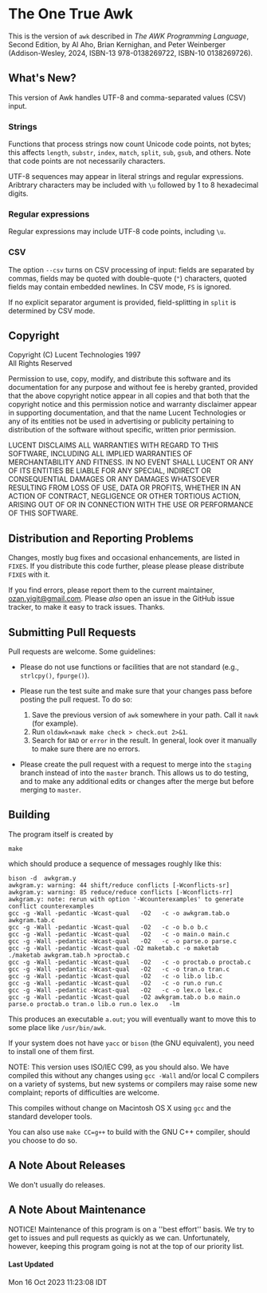 # The One True Awk

This is the version of `awk` described in _The AWK Programming Language_,
Second Edition, by Al Aho, Brian Kernighan, and Peter Weinberger
(Addison-Wesley, 2024, ISBN-13 978-0138269722, ISBN-10 0138269726).

## What's New? ##

This version of Awk handles UTF-8 and comma-separated values (CSV) input.

### Strings ###

Functions that process strings now count Unicode code points, not bytes;
this affects `length`, `substr`, `index`, `match`, `split`,
`sub`, `gsub`, and others.  Note that code
points are not necessarily characters.

UTF-8 sequences may appear in literal strings and regular expressions.
Aribtrary characters may be included with `\u` followed by 1 to 8 hexadecimal digits.

### Regular expressions ###

Regular expressions may include UTF-8 code points, including `\u`.

### CSV ###

The option `--csv` turns on CSV processing of input:
fields are separated by commas, fields may be quoted with
double-quote (`"`) characters, quoted fields may contain embedded newlines.
In CSV mode, `FS` is ignored.

If no explicit separator argument is provided,
field-splitting in `split` is determined by CSV mode.

## Copyright

Copyright (C) Lucent Technologies 1997<br/>
All Rights Reserved

Permission to use, copy, modify, and distribute this software and
its documentation for any purpose and without fee is hereby
granted, provided that the above copyright notice appear in all
copies and that both that the copyright notice and this
permission notice and warranty disclaimer appear in supporting
documentation, and that the name Lucent Technologies or any of
its entities not be used in advertising or publicity pertaining
to distribution of the software without specific, written prior
permission.

LUCENT DISCLAIMS ALL WARRANTIES WITH REGARD TO THIS SOFTWARE,
INCLUDING ALL IMPLIED WARRANTIES OF MERCHANTABILITY AND FITNESS.
IN NO EVENT SHALL LUCENT OR ANY OF ITS ENTITIES BE LIABLE FOR ANY
SPECIAL, INDIRECT OR CONSEQUENTIAL DAMAGES OR ANY DAMAGES
WHATSOEVER RESULTING FROM LOSS OF USE, DATA OR PROFITS, WHETHER
IN AN ACTION OF CONTRACT, NEGLIGENCE OR OTHER TORTIOUS ACTION,
ARISING OUT OF OR IN CONNECTION WITH THE USE OR PERFORMANCE OF
THIS SOFTWARE.

## Distribution and Reporting Problems

Changes, mostly bug fixes and occasional enhancements, are listed
in `FIXES`.  If you distribute this code further, please please please
distribute `FIXES` with it.

If you find errors, please report them
to the current maintainer, ozan.yigit@gmail.com.
Please _also_ open an issue in the GitHub issue tracker, to make
it easy to track issues.
Thanks.

## Submitting Pull Requests

Pull requests are welcome. Some guidelines:

* Please do not use functions or facilities that are not standard (e.g.,
`strlcpy()`, `fpurge()`).

* Please run the test suite and make sure that your changes pass before
posting the pull request. To do so:

  1. Save the previous version of `awk` somewhere in your path. Call it `nawk` (for example).
  1. Run `oldawk=nawk make check > check.out 2>&1`.
  1. Search for `BAD` or `error` in the result. In general, look over it manually to make sure there are no errors.

* Please create the pull request with a request
to merge into the `staging` branch instead of into the `master` branch.
This allows us to do testing, and to make any additional edits or changes
after the merge but before merging to `master`.

## Building

The program itself is created by

	make

which should produce a sequence of messages roughly like this:

	bison -d  awkgram.y
	awkgram.y: warning: 44 shift/reduce conflicts [-Wconflicts-sr]
	awkgram.y: warning: 85 reduce/reduce conflicts [-Wconflicts-rr]
	awkgram.y: note: rerun with option '-Wcounterexamples' to generate conflict counterexamples
	gcc -g -Wall -pedantic -Wcast-qual   -O2   -c -o awkgram.tab.o awkgram.tab.c
	gcc -g -Wall -pedantic -Wcast-qual   -O2   -c -o b.o b.c
	gcc -g -Wall -pedantic -Wcast-qual   -O2   -c -o main.o main.c
	gcc -g -Wall -pedantic -Wcast-qual   -O2   -c -o parse.o parse.c
	gcc -g -Wall -pedantic -Wcast-qual -O2 maketab.c -o maketab
	./maketab awkgram.tab.h >proctab.c
	gcc -g -Wall -pedantic -Wcast-qual   -O2   -c -o proctab.o proctab.c
	gcc -g -Wall -pedantic -Wcast-qual   -O2   -c -o tran.o tran.c
	gcc -g -Wall -pedantic -Wcast-qual   -O2   -c -o lib.o lib.c
	gcc -g -Wall -pedantic -Wcast-qual   -O2   -c -o run.o run.c
	gcc -g -Wall -pedantic -Wcast-qual   -O2   -c -o lex.o lex.c
	gcc -g -Wall -pedantic -Wcast-qual   -O2 awkgram.tab.o b.o main.o parse.o proctab.o tran.o lib.o run.o lex.o   -lm

This produces an executable `a.out`; you will eventually want to
move this to some place like `/usr/bin/awk`.

If your system does not have `yacc` or `bison` (the GNU
equivalent), you need to install one of them first.

NOTE: This version uses ISO/IEC C99, as you should also.  We have
compiled this without any changes using `gcc -Wall` and/or local C
compilers on a variety of systems, but new systems or compilers
may raise some new complaint; reports of difficulties are
welcome.

This compiles without change on Macintosh OS X using `gcc` and
the standard developer tools.

You can also use `make CC=g++` to build with the GNU C++ compiler,
should you choose to do so.

## A Note About Releases

We don't usually do releases.

## A Note About Maintenance

NOTICE! Maintenance of this program is on a ''best effort''
basis.  We try to get to issues and pull requests as quickly
as we can.  Unfortunately, however, keeping this program going
is not at the top of our priority list.

#### Last Updated

Mon 16 Oct 2023 11:23:08 IDT
